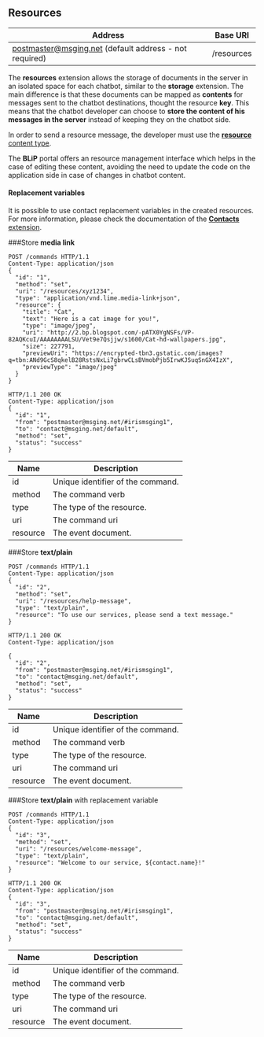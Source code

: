 ## Resources

| Address              | Base URI     |
|-----------------------|--------------|
| postmaster@msging.net (default address - not required) | /resources |

The **resources** extension allows the storage of documents in the server in an isolated space for each chatbot, similar to the **storage** extension. The main difference is that these documents can be mapped as **contents** for messages sent to the chatbot destinations, thought the resource **key**. This means that the chatbot developer can choose to **store the content of his messages in the server** instead of keeping they on the chatbot side.

In order to send a resource message, the developer must use the [**resource** content type](https://portal.blip.ai/#/docs/content-types/resource).

The **BLiP** portal offers an resource management interface which helps in the case of editing these content, avoiding the need to update the code on the application side in case of changes in chatbot content.

#### Replacement variables

It is possible to use contact replacement variables in the created resources. For more information, please check the documentation of the [**Contacts** extension](https://portal.blip.ai/#/docs/extensions/contacts).

###Store **media link**


```http
POST /commands HTTP/1.1
Content-Type: application/json
{  
  "id": "1",
  "method": "set",
  "uri": "/resources/xyz1234",
  "type": "application/vnd.lime.media-link+json",
  "resource": {
    "title": "Cat",
    "text": "Here is a cat image for you!",
    "type": "image/jpeg",
    "uri": "http://2.bp.blogspot.com/-pATX0YgNSFs/VP-82AQKcuI/AAAAAAAALSU/Vet9e7Qsjjw/s1600/Cat-hd-wallpapers.jpg",
    "size": 227791,
    "previewUri": "https://encrypted-tbn3.gstatic.com/images?q=tbn:ANd9GcS8qkelB28RstsNxLi7gbrwCLsBVmobPjb5IrwKJSuqSnGX4IzX",
    "previewType": "image/jpeg"
  }
}
```

```http
HTTP/1.1 200 OK
Content-Type: application/json
{
  "id": "1",
  "from": "postmaster@msging.net/#irismsging1",
  "to": "contact@msging.net/default",
  "method": "set",
  "status": "success"
}
```



| Name | Description |
|---------------------------------|--------------|
|  id    | Unique identifier of the command.   |
| method    | The command verb   |
| type | The type of the resource. |
| uri    | The command uri   |
| resource | The event document. |




###Store **text/plain**


```http
POST /commands HTTP/1.1
Content-Type: application/json
{  
  "id": "2",
  "method": "set",
  "uri": "/resources/help-message",
  "type": "text/plain",
  "resource": "To use our services, please send a text message."
}
```

```http
HTTP/1.1 200 OK
Content-Type: application/json

{
  "id": "2",
  "from": "postmaster@msging.net/#irismsging1",
  "to": "contact@msging.net/default",
  "method": "set",
  "status": "success"
}
```


| Name | Description |
|---------------------------------|--------------|
|  id    | Unique identifier of the command.   |
| method    | The command verb   |
| type | The type of the resource. |
| uri    | The command uri   |
| resource | The event document. |



###Store **text/plain** with replacement variable


```http
POST /commands HTTP/1.1
Content-Type: application/json
{  
  "id": "3",
  "method": "set",
  "uri": "/resources/welcome-message",
  "type": "text/plain",
  "resource": "Welcome to our service, ${contact.name}!"
}
```

```http
HTTP/1.1 200 OK
Content-Type: application/json
{
  "id": "3",
  "from": "postmaster@msging.net/#irismsging1",
  "to": "contact@msging.net/default",
  "method": "set",
  "status": "success"
}
```

| Name | Description |
|---------------------------------|--------------|
|  id    | Unique identifier of the command.   |
| method    | The command verb   |
| type | The type of the resource. |
| uri    | The command uri   |
| resource | The event document. |
